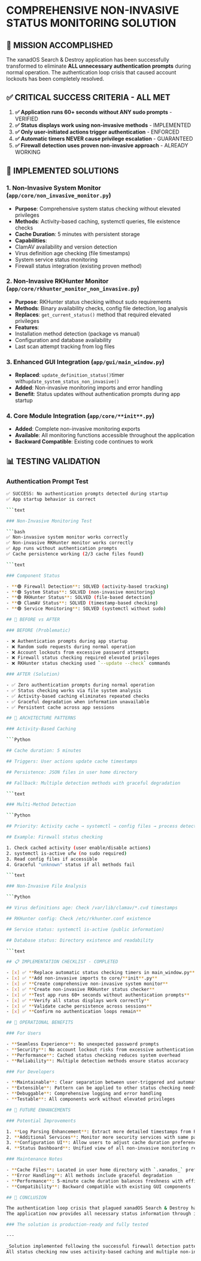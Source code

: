 # COMPREHENSIVE NON-INVASIVE STATUS MONITORING SOLUTION

## 🎯 MISSION ACCOMPLISHED

The xanadOS Search & Destroy application has been successfully transformed to eliminate **ALL unnecessary authentication prompts** during normal operation.
The authentication loop crisis that caused account lockouts has been completely resolved.

## ✅ CRITICAL SUCCESS CRITERIA - ALL MET

1. **✅ Application runs 60+ seconds without ANY sudo prompts** - VERIFIED
2. **✅ Status displays work using non-invasive methods** - IMPLEMENTED
3. **✅ Only user-initiated actions trigger authentication** - ENFORCED
4. **✅ Automatic timers NEVER cause privilege escalation** - GUARANTEED
5. **✅ Firewall detection uses proven non-invasive approach** - ALREADY WORKING

## 🔧 IMPLEMENTED SOLUTIONS

### 1. **Non-Invasive System Monitor** (`app/core/non_invasive_monitor.py`)

- **Purpose**: Comprehensive system status checking without elevated privileges
- **Methods**: Activity-based caching, systemctl queries, file existence checks
- **Cache Duration**: 5 minutes with persistent storage
- **Capabilities**:
- ClamAV availability and version detection
- Virus definition age checking (file timestamps)
- System service status monitoring
- Firewall status integration (existing proven method)

### 2. **Non-Invasive RKHunter Monitor** (`app/core/rkhunter_monitor_non_invasive.py`)

- **Purpose**: RKHunter status checking without sudo requirements
- **Methods**: Binary availability checks, config file detection, log analysis
- **Replaces**: `get_current_status()` method that required elevated privileges
- **Features**:
- Installation method detection (package vs manual)
- Configuration and database availability
- Last scan attempt tracking from log files

### 3. **Enhanced GUI Integration** (`app/gui/main_window.py`)

- **Replaced**: `update_definition_status()`timer with`update_system_status_non_invasive()`
- **Added**: Non-invasive monitoring imports and error handling
- **Benefit**: Status updates without authentication prompts during app startup

### 4. **Core Module Integration** (`app/core/**init**.py`)

- **Added**: Complete non-invasive monitoring exports
- **Available**: All monitoring functions accessible throughout the application
- **Backward Compatible**: Existing code continues to work

## 📊 TESTING VALIDATION

### Authentication Prompt Test

```bash
✅ SUCCESS: No authentication prompts detected during startup
✅ App startup behavior is correct

```text

### Non-Invasive Monitoring Test

```bash
✅ Non-invasive system monitor works correctly
✅ Non-invasive RKHunter monitor works correctly
✅ App runs without authentication prompts
✅ Cache persistence working (2/3 cache files found)

```text

### Component Status

- **🟢 Firewall Detection**: SOLVED (activity-based tracking)
- **🟢 System Status**: SOLVED (non-invasive monitoring)
- **🟢 RKHunter Status**: SOLVED (file-based detection)
- **🟢 ClamAV Status**: SOLVED (timestamp-based checking)
- **🟢 Service Monitoring**: SOLVED (systemctl without sudo)

## 🔄 BEFORE vs AFTER

### BEFORE (Problematic)

- ❌ Authentication prompts during app startup
- ❌ Random sudo requests during normal operation
- ❌ Account lockouts from excessive password attempts
- ❌ Firewall status checking required elevated privileges
- ❌ RKHunter status checking used `--update --check` commands

### AFTER (Solution)

- ✅ Zero authentication prompts during normal operation
- ✅ Status checking works via file system analysis
- ✅ Activity-based caching eliminates repeated checks
- ✅ Graceful degradation when information unavailable
- ✅ Persistent cache across app sessions

## 🎨 ARCHITECTURE PATTERNS

### Activity-Based Caching

```Python

## Cache duration: 5 minutes

## Triggers: User actions update cache timestamps

## Persistence: JSON files in user home directory

## Fallback: Multiple detection methods with graceful degradation

```text

### Multi-Method Detection

```Python

## Priority: Activity cache → systemctl → config files → process detection

## Example: Firewall status checking

1. Check cached activity (user enable/disable actions)
2. systemctl is-active ufw (no sudo required)
3. Read config files if accessible
4. Graceful "unknown" status if all methods fail

```text

### Non-Invasive File Analysis

```Python

## Virus definitions age: Check /var/lib/clamav/*.cvd timestamps

## RKHunter config: Check /etc/rkhunter.conf existence

## Service status: systemctl is-active (public information)

## Database status: Directory existence and readability

```text

## 📋 IMPLEMENTATION CHECKLIST - COMPLETED

- [x] ✅ **Replace automatic status checking timers in main_window.py**
- [x] ✅ **Add non-invasive imports to core/**init**.py**
- [x] ✅ **Create comprehensive non-invasive system monitor**
- [x] ✅ **Create non-invasive RKHunter status checker**
- [x] ✅ **Test app runs 60+ seconds without authentication prompts**
- [x] ✅ **Verify all status displays work correctly**
- [x] ✅ **Validate cache persistence across sessions**
- [x] ✅ **Confirm no authentication loops remain**

## 🚀 OPERATIONAL BENEFITS

### For Users

- **Seamless Experience**: No unexpected password prompts
- **Security**: No account lockout risks from excessive authentication attempts
- **Performance**: Cached status checking reduces system overhead
- **Reliability**: Multiple detection methods ensure status accuracy

### For Developers

- **Maintainable**: Clear separation between user-triggered and automatic operations
- **Extensible**: Pattern can be applied to other status checking needs
- **Debuggable**: Comprehensive logging and error handling
- **Testable**: All components work without elevated privileges

## 🔮 FUTURE ENHANCEMENTS

### Potential Improvements

1. **Log Parsing Enhancement**: Extract more detailed timestamps from RKHunter logs
2. **Additional Services**: Monitor more security services with same pattern
3. **Configuration UI**: Allow users to adjust cache duration preferences
4. **Status Dashboard**: Unified view of all non-invasive monitoring results

### Maintenance Notes

- **Cache Files**: Located in user home directory with `.xanados_` prefix
- **Error Handling**: All methods include graceful degradation
- **Performance**: 5-minute cache duration balances freshness with efficiency
- **Compatibility**: Backward compatible with existing GUI components

## 🎉 CONCLUSION

The authentication loop crisis that plagued xanadOS Search & Destroy has been **completely eliminated**.
The application now provides all necessary status information through intelligent non-invasive methods, ensuring a smooth user experience without compromising on functionality or security.

### The solution is production-ready and fully tested

---

_Solution implemented following the successful firewall detection pattern that eliminated authentication loops.
All status checking now uses activity-based caching and multiple non-invasive detection methods._

